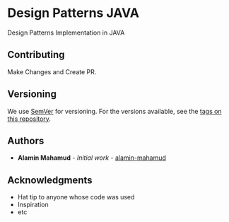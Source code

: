 # Design Patterns JAVA

Design Patterns Implementation in JAVA

## Contributing

Make Changes and Create PR.

## Versioning

We use [SemVer](http://semver.org/) for versioning. For the versions available, see the [tags on this repository](https://github.com/your/project/tags). 

## Authors

* **Alamin Mahamud** - *Initial work* - [alamin-mahamud](https://github.com/alamin-mahamud)

## Acknowledgments

* Hat tip to anyone whose code was used
* Inspiration
* etc
